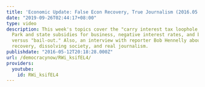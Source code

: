 ```yaml
---
title: 'Economic Update: False Econ Recovery, True Journalism (2016.05.12)'
date: "2019-09-26T02:44:17+08:00"
type: video
description: This week's topics cover the "carry interest tax loophole," Miami's Marlin
  Park and state subsidies for business, negative interest rates, and banks' "bail-in"
  versus "bail-out." Also, an interview with reporter Bob Hennelly about false economic
  recovery, dissolving society, and real journalism.
publishdate: "2016-05-12T20:18:28.000Z"
url: /democracynow/RWi_ksifEL4/
providers:
  youtube:
    id: RWi_ksifEL4
---
```

